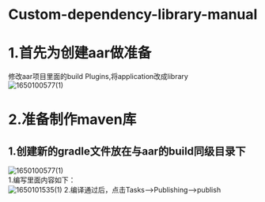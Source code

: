 # Custom-dependency-library-manual

# 1.首先为创建aar做准备  
修改aar项目里面的build Plugins,将application改成library  
![1650100577(1)](https://user-images.githubusercontent.com/84059192/163669578-13d42954-abde-4ffc-bf08-fa16edb30dc6.png)
# 2.准备制作maven库
## 1.创建新的gradle文件放在与aar的build同级目录下  
![1650100577(1)](https://user-images.githubusercontent.com/84059192/163669791-85e0ce04-5571-4db0-a57a-836db900b990.png)  
1.编写里面内容如下：  
![1650101535(1)](https://user-images.githubusercontent.com/84059192/163669890-f93dd15a-6058-4472-9e6e-47324f07eb7f.png)
2.编译通过后，点击Tasks-->Publishing-->publish  

